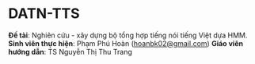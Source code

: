 # DATN-TTS
**Đề tài**: Nghiên cứu - xây dựng bộ tổng hợp tiếng nói tiếng Việt dựa HMM.  
**Sinh viên thực hiện**:  Phạm Phú Hoàn (hoanbk02@gmail.com)
**Giáo viên hướng dẫn**: TS Nguyễn Thị Thu Trang
